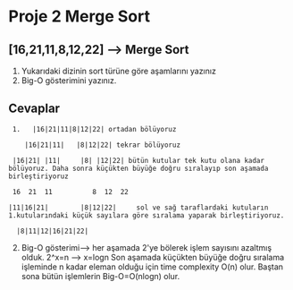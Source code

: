 # Proje 2 Merge Sort

## [16,21,11,8,12,22] --> Merge Sort

1. Yukarıdaki dizinin sort türüne göre aşamlarını yazınız
2. Big-O gösterimini yazınız.

## Cevaplar
     1.   |16|21|11|8|12|22| ortadan bölüyoruz

        |16|21|11|   |8|12|22| tekrar bölüyoruz

     |16|21| |11|     |8| |12|22| bütün kutular tek kutu olana kadar bölüyoruz. Daha sonra küçükten büyüğe doğru sıralayıp son aşamada birleştiriyoruz

     16  21  11          8  12  22

    |11|16|21|        |8|12|22|     sol ve sağ taraflardaki kutuların 1.kutularındaki küçük sayılara göre sıralama yaparak birleştiriyoruz.

      |8|11|12|16|21|22|


 2. Big-O gösterimi--> her aşamada 2'ye bölerek işlem sayısını azaltmış olduk.
 2^x=n --> x=logn       Son aşamada küçükten büyüğe doğru sıralama işleminde n kadar eleman olduğu için time complexity O(n) olur. Baştan sona bütün işlemlerin Big-O=O(nlogn) olur.
